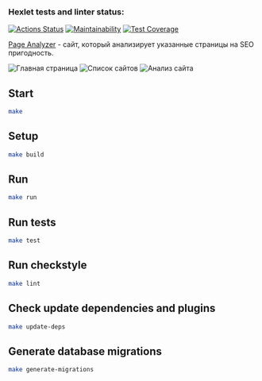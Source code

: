 ### Hexlet tests and linter status:
[![Actions Status](https://github.com/zindzay/java-project-72/workflows/hexlet-check/badge.svg)](https://github.com/zindzay/java-project-72/actions)
[![Maintainability](https://api.codeclimate.com/v1/badges/af13c8aae5f88759a006/maintainability)](https://codeclimate.com/github/zindzay/java-project-72/maintainability)
[![Test Coverage](https://api.codeclimate.com/v1/badges/af13c8aae5f88759a006/test_coverage)](https://codeclimate.com/github/zindzay/java-project-72/test_coverage)

<a href="https://java-project-72-production-d4b1.up.railway.app/" target="_blank">Page Analyzer</a> - сайт, который анализирует указанные страницы на SEO пригодность.

![Главная страница](https://cdn2.hexlet.io/derivations/image/original/eyJpZCI6IjUzMjE5NTFkMGE5ZDQ2OTdjYjllNTYwNTE0OTNkYjEyLnBuZyIsInN0b3JhZ2UiOiJjYWNoZSJ9?signature=2307437d708153b2af5d5f78af227271925578cbb1f7f3d7eebd1634fb59d26c)
![Список сайтов](https://cdn2.hexlet.io/derivations/image/original/eyJpZCI6ImMxM2MwNTY5YWRhMzBiODk2MGRkY2IxMTkxZjIxYmQ5LnBuZyIsInN0b3JhZ2UiOiJjYWNoZSJ9?signature=7c1fd51ebff1ecbea466ee2d5cc65622ec86a0b37664796853038d0260dd07c7)
![Анализ сайта](https://cdn2.hexlet.io/derivations/image/original/eyJpZCI6IjBhYzhhODlmZThiNTI3NmFkZDZmNDFlNGEyMzJhYzQwLnBuZyIsInN0b3JhZ2UiOiJjYWNoZSJ9?signature=5899a24ba9a0339ed137240b9ca73639e128398e5d1fe4a0d71cf15a1ff81b0d)

## Start

```sh
make
```

## Setup
```sh
make build
```

## Run
```sh
make run
```

## Run tests
```sh
make test
```

## Run checkstyle
```sh
make lint
```

## Check update dependencies and plugins
```sh
make update-deps
```

## Generate database migrations
```sh
make generate-migrations
```